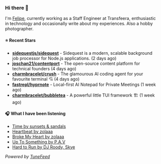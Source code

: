 ### Hi there 👋

I'm [Felipe](https://felipevm.com), currently working as a Staff Engineer at Transfeera, enthusiastic in technology and occasionally write about my experiences. Also a hobby photographer.

#### ⭐ Recent Stars
- **[sidequestjs/sidequest](https://github.com/sidequestjs/sidequest)** - Sidequest is a modern, scalable background job processor for Node.js applications. (2 days ago)
- **[joschan21/contentport](https://github.com/joschan21/contentport)** - The open-source content platform for technical founders (4 days ago)
- **[charmbracelet/crush](https://github.com/charmbracelet/crush)** - The glamourous AI coding agent for your favourite terminal 💘 (4 days ago)
- **[fastrepl/hyprnote](https://github.com/fastrepl/hyprnote)** - Local-first AI Notepad for Private Meetings (1 week ago)
- **[charmbracelet/bubbletea](https://github.com/charmbracelet/bubbletea)** - A powerful little TUI framework 🏗 (1 week ago)

#### 🎧 What I have been listening
- [Time by sunsets &amp; sandals](https://open.spotify.com/track/2CkmFqiAevac5C6bg2kEke)
- [Heartbeat by zolaaa](https://open.spotify.com/track/1cWWGXNfkYzZcLByXaHj7A)
- [Broke My Heart by zolaaa](https://open.spotify.com/track/5MwPpjAsaShjFhCGQerZd2)
- [Up To Something by P.A.V](https://open.spotify.com/track/0LhIZ0kLCfsYLQwMtyXVvO)
- [Hard to Run by DJ Roody, Skye](https://open.spotify.com/track/5C5QXdWjAbV4bPFFjsCllj)

_Powered by [TuneFeed](https://tunefeed.app?ref=github.com)_
